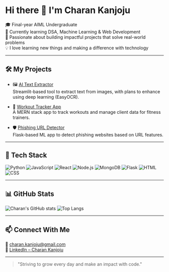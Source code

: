 # Hi there 👋 I'm Charan Kanjoju

🎓 Final-year AIML Undergraduate  
🌱 Currently learning DSA, Machine Learning & Web Development  
🚀 Passionate about building impactful projects that solve real-world problems  
💡 I love learning new things and making a difference with technology

---

## 🛠️ My Projects

- 🖼️ [AI Text Extractor](https://github.com/charankanjoju/AITextExtractor)  
  Streamlit-based tool to extract text from images, with plans to enhance using deep learning (EasyOCR).
  
- 🔋 [Workout Tracker App](https://github.com/charankanjoju/workoutTracker-app)  
  A MERN stack app to track workouts and manage client data for fitness trainers.

- 🛡️ [Phishing URL Detector](https://github.com/charankanjoju/PHISHING_URL_DETECTOR)  
  Flask-based ML app to detect phishing websites based on URL features.



---

## 💼 Tech Stack

![Python](https://img.shields.io/badge/-Python-333333?style=flat&logo=python)
![JavaScript](https://img.shields.io/badge/-JavaScript-333333?style=flat&logo=javascript)
![React](https://img.shields.io/badge/-React-333333?style=flat&logo=react)
![Node.js](https://img.shields.io/badge/-Node.js-333333?style=flat&logo=node.js)
![MongoDB](https://img.shields.io/badge/-MongoDB-333333?style=flat&logo=mongodb)
![Flask](https://img.shields.io/badge/-Flask-333333?style=flat&logo=flask)
![HTML](https://img.shields.io/badge/-HTML-333333?style=flat&logo=html5)
![CSS](https://img.shields.io/badge/-CSS-333333?style=flat&logo=css3)

---

## 📊 GitHub Stats

![Charan's GitHub stats](https://github-readme-stats.vercel.app/api?username=charankanjoju&show_icons=true&theme=radical)
![Top Langs](https://github-readme-stats.vercel.app/api/top-langs/?username=charankanjoju&layout=compact&theme=radical)

---

## 📫 Connect With Me

📧 charan.kanjoju@gmail.com  
🔗 [LinkedIn – Charan Kanjoju](https://www.linkedin.com/in/charan-kanjoju-b2132b254/)

---

> "Striving to grow every day and make an impact with code."
